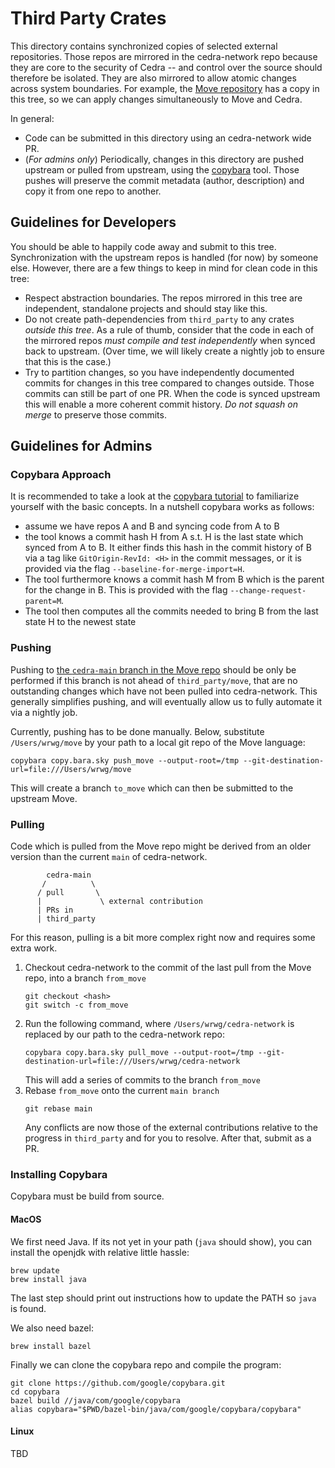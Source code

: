 # Third Party Crates

This directory contains synchronized copies of selected external repositories. Those repos are mirrored in the cedra-network repo because they are core to the security of Cedra -- and control over the source should therefore be isolated. They are also mirrored to allow atomic changes across system boundaries. For example, the [Move repository](https://github.com/move-language/move) has a copy in this tree, so we can apply changes simultaneously to Move and Cedra.

In general:

- Code can be submitted in this directory using an cedra-network wide PR. 
- (_For admins only_) Periodically, changes in this directory are pushed upstream or pulled from upstream, using the [copybara](https://github.com/google/copybara) tool. Those pushes will preserve the commit metadata (author, description) and copy it from one repo to another. 

## Guidelines for Developers

You should be able to happily code away and submit to this tree. Synchronization with the upstream repos is handled (for now) by someone else. However, there are a few things to keep in mind for clean code in this tree:

- Respect abstraction boundaries. The repos mirrored in this tree are independent, standalone projects and should stay like this. 
- Do not create path-dependencies from `third_party` to any crates _outside this tree_. As a rule of thumb, consider that the code in each of the mirrored repos _must compile and test independently_ when synced back to upstream. (Over time, we will likely create a nightly job to ensure that this is the case.)
- Try to partition changes, so you have independently documented commits for changes in this tree compared to changes outside. Those commits can still be part of one PR. When the code is synced upstream this will enable a more coherent commit history. _Do not squash on merge_ to preserve those commits.
 

## Guidelines for Admins

### Copybara Approach

It is recommended to take a look at the [copybara tutorial](https://blog.kubesimplify.com/moving-code-between-git-repositories-with-copybara) to familiarize yourself with the basic concepts. In a nutshell copybara works as follows: 

- assume we have repos A and B and syncing code from A to B 
- the tool knows a commit hash H from A s.t. H is the last state which synced from A to B. It either finds this hash in the commit history of B via a tag like `GitOrigin-RevId: <H>` in the commit messages, or it is provided via the flag `--baseline-for-merge-import=H`.
- The tool furthermore knows a commit hash M from B which is the parent for the change in B. This is provided with the flag `--change-request-parent=M`.
- The tool then computes all the commits needed to bring B from the last state H to the newest state

### Pushing

Pushing to [the `cedra-main` branch in the Move repo](https://github.com/move-language/move/tree/cedra-main) should be only be performed if this branch is not ahead of `third_party/move`, that are no outstanding changes which have not been pulled into cedra-network. This generally simplifies pushing, and will eventually allow us to fully automate it via a nightly job. 

Currently, pushing has to be done manually. Below, substitute `/Users/wrwg/move` by your path to a local git repo of the Move language:

```shell
copybara copy.bara.sky push_move --output-root=/tmp --git-destination-url=file:///Users/wrwg/move
```

This will create a branch `to_move` which can then be submitted to the upstream Move.

### Pulling

Code which is pulled from the Move repo might be derived from an older version than the current `main` of cedra-network.

```
        cedra-main
       /          \
      / pull       \
      |             \ external contribution
      | PRs in
      | third_party
```

For this reason, pulling is a bit more complex right now and requires some extra work. 

1. Checkout cedra-network to the commit of the last pull from the Move repo, into a branch `from_move` 
   ```shell
   git checkout <hash>
   git switch -c from_move
   ```
2. Run the following command, where `/Users/wrwg/cedra-network` is replaced by our path to the cedra-network repo:
   ```shell
   copybara copy.bara.sky pull_move --output-root=/tmp --git-destination-url=file:///Users/wrwg/cedra-network
   ```
   This will add a series of commits to the branch `from_move`
3. Rebase `from_move` onto the current `main branch`
   ```shell
   git rebase main
   ```
   Any conflicts are now those of the external contributions relative to the progress in `third_party` and for you to resolve. After that, submit as a PR.


### Installing Copybara

Copybara must be build from source. 

#### MacOS

We first need Java. If its not yet in your path (`java` should show), you can install the openjdk with relative little hassle:

```shell
brew update
brew install java
```

The last step should print out instructions how to update the PATH so `java` is found.

We also need bazel:

```shell
brew install bazel
```

Finally we can clone the copybara repo and compile the program:

```shell
git clone https://github.com/google/copybara.git
cd copybara
bazel build //java/com/google/copybara
alias copybara="$PWD/bazel-bin/java/com/google/copybara/copybara"
```

#### Linux

TBD

